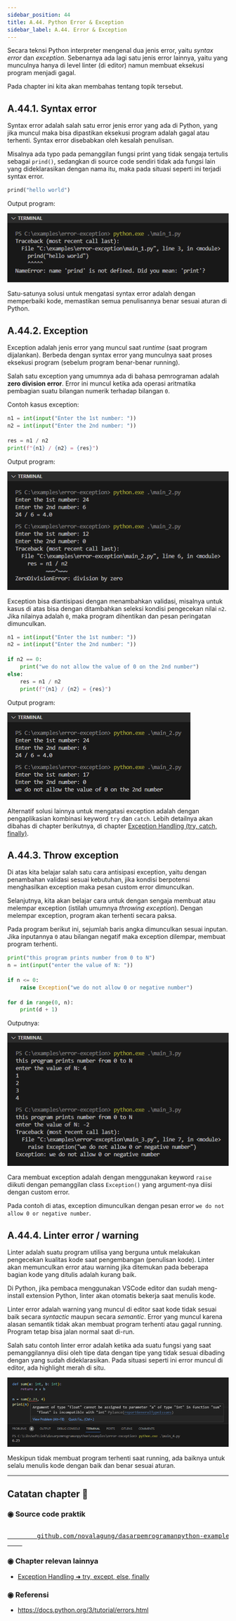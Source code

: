 ```yaml
---
sidebar_position: 44
title: A.44. Python Error & Exception
sidebar_label: A.44. Error & Exception
---
```


Secara teknsi Python interpreter mengenal dua jenis error, yaitu *syntax error* dan *exception*. Sebenarnya ada lagi satu jenis error lainnya, yaitu yang munculnya hanya di level linter (di editor) namun membuat eksekusi program menjadi gagal.

Pada chapter ini kita akan membahas tentang topik tersebut.

## A.44.1. Syntax error

Syntax error adalah salah satu error jenis error yang ada di Python, yang jika muncul maka bisa dipastikan eksekusi program adalah gagal atau terhenti. Syntax error disebabkan oleh kesalah penulisan.

Misalnya ada typo pada pemanggilan fungsi print yang tidak sengaja tertulis sebagai `prind()`, sedangkan di source code sendiri tidak ada fungsi lain yang dideklarasikan dengan nama itu, maka pada situasi seperti ini terjadi syntax error.

```python
prind("hello world")
```

Output program:

![Python syntax error](img/error-exception-1.png)

Satu-satunya solusi untuk mengatasi syntax error adalah dengan memperbaiki kode, memastikan semua penulisannya benar sesuai aturan di Python.

## A.44.2. Exception

Exception adalah jenis error yang muncul saat *runtime* (saat program dijalankan). Berbeda dengan syntax error yang munculnya saat proses eksekusi program (sebelum program benar-benar running).

Salah satu exception yang umumnya ada di bahasa pemrograman adalah **zero division error**. Error ini muncul ketika ada operasi aritmatika pembagian suatu bilangan numerik terhadap bilangan `0`.

Contoh kasus exception:

```python
n1 = int(input("Enter the 1st number: "))
n2 = int(input("Enter the 2nd number: "))

res = n1 / n2
print(f"{n1} / {n2} = {res}")
```

Output program:

![Python exception](img/error-exception-2.png)

Exception bisa diantisipasi dengan menambahkan validasi, misalnya untuk kasus di atas bisa dengan ditambahkan seleksi kondisi pengecekan nilai `n2`. Jika nilainya adalah `0`, maka program dihentikan dan pesan peringatan dimunculkan.

```python
n1 = int(input("Enter the 1st number: "))
n2 = int(input("Enter the 2nd number: "))

if n2 == 0:
    print("we do not allow the value of 0 on the 2nd number")
else:
    res = n1 / n2
    print(f"{n1} / {n2} = {res}")
```

Output program:

![Python exception](img/error-exception-3.png)

Alternatif solusi lainnya untuk mengatasi exception adalah dengan pengaplikasian kombinasi keyword `try` dan `catch`. Lebih detailnya akan dibahas di chapter berikutnya, di chapter [Exception Handling (try, catch, finally)](#). 

## A.44.3. Throw exception

Di atas kita belajar salah satu cara antisipasi exception, yaitu dengan penambahan validasi sesuai kebutuhan, jika kondisi berpotensi menghasilkan exception maka pesan custom error dimunculkan.

Selanjutnya, kita akan belajar cara untuk dengan sengaja membuat atau melempar exception (istilah umumnya *throwing exception*). Dengan melempar exception, program akan terhenti secara paksa.

Pada program berikut ini, sejumlah baris angka dimunculkan sesuai inputan. Jika inputannya `0` atau bilangan negatif maka exception dilempar, membuat program terhenti.

```python
print("this program prints number from 0 to N")
n = int(input("enter the value of N: "))

if n <= 0:
    raise Exception("we do not allow 0 or negative number")

for d in range(0, n):
    print(d + 1)
```

Outputnya:

![Python exception](img/error-exception-4.png)

Cara membuat exception adalah dengan menggunakan keyword `raise` diikuti dengan pemanggilan class `Exception()` yang argument-nya diisi dengan custom error.

Pada contoh di atas, exception dimunculkan dengan pesan error `we do not allow 0 or negative number`. 

## A.44.4. Linter error / warning

Linter adalah suatu program utilisa yang berguna untuk melakukan pengecekan kualitas kode saat pengembangan (penulisan kode). Linter akan memunculkan error atau warning jika ditemukan pada beberapa bagian kode yang ditulis adalah kurang baik.

Di Python, jika pembaca menggunakan VSCode editor dan sudah meng-install extension Python, linter akan otomatis bekerja saat menulis kode.

Linter error adalah warning yang muncul di editor saat kode tidak sesuai baik secara *syntactic* maupun secara *semantic*. Error yang muncul karena alasan semantik tidak akan membuat program terhenti atau gagal running. Program tetap bisa jalan normal saat di-run.

Salah satu contoh linter error adalah ketika ada suatu fungsi yang saat pemanggilannya diisi oleh tipe data dengan tipe yang tidak sesuai dibading dengan yang sudah dideklarasikan. Pada situasi seperti ini error muncul di editor, ada highlight merah di situ.

![Python exception](img/error-exception-5.png)

Meskipun tidak membuat program terhenti saat running, ada baiknya untuk selalu menulis kode dengan baik dan benar sesuai aturan.

---

<div class="section-footnote">

## Catatan chapter 📑

### ◉ Source code praktik

<pre>
    <a href="https://github.com/novalagung/dasarpemrogramanpython-example/tree/master/error-exception">
        github.com/novalagung/dasarpemrogramanpython-example/../error-exception
    </a>
</pre>

### ◉ Chapter relevan lainnya

- [Exception Handling ➜ try, except, else, finally](/basic/exception-handling-try-except-else-finally)

### ◉ Referensi

- https://docs.python.org/3/tutorial/errors.html

</div>

